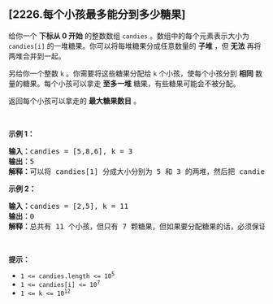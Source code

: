 ## [2226.每个小孩最多能分到多少糖果]
<p>给你一个 <strong>下标从 0 开始</strong> 的整数数组 <code>candies</code> 。数组中的每个元素表示大小为 <code>candies[i]</code> 的一堆糖果。你可以将每堆糖果分成任意数量的 <strong>子堆</strong> ，但 <strong>无法</strong> 再将两堆合并到一起。</p>

<p>另给你一个整数 <code>k</code> 。你需要将这些糖果分配给 <code>k</code> 个小孩，使每个小孩分到 <strong>相同</strong> 数量的糖果。每个小孩可以拿走 <strong>至多一堆</strong> 糖果，有些糖果可能会不被分配。</p>

<p>返回每个小孩可以拿走的 <strong>最大糖果数目</strong><em> </em>。</p>

<p>&nbsp;</p>

<p><strong>示例 1：</strong></p>

<pre>
<strong>输入：</strong>candies = [5,8,6], k = 3
<strong>输出：</strong>5
<strong>解释：</strong>可以将 candies[1] 分成大小分别为 5 和 3 的两堆，然后把 candies[2] 分成大小分别为 5 和 1 的两堆。现在就有五堆大小分别为 5、5、3、5 和 1 的糖果。可以把 3 堆大小为 5 的糖果分给 3 个小孩。可以证明无法让每个小孩得到超过 5 颗糖果。
</pre>

<p><strong>示例 2：</strong></p>

<pre>
<strong>输入：</strong>candies = [2,5], k = 11
<strong>输出：</strong>0
<strong>解释：</strong>总共有 11 个小孩，但只有 7 颗糖果，但如果要分配糖果的话，必须保证每个小孩至少能得到 1 颗糖果。因此，最后每个小孩都没有得到糖果，答案是 0 。
</pre>

<p>&nbsp;</p>

<p><strong>提示：</strong></p>

<ul>
	<li><code>1 &lt;= candies.length &lt;= 10<sup>5</sup></code></li>
	<li><code>1 &lt;= candies[i] &lt;= 10<sup>7</sup></code></li>
	<li><code>1 &lt;= k &lt;= 10<sup>12</sup></code></li>
</ul>
